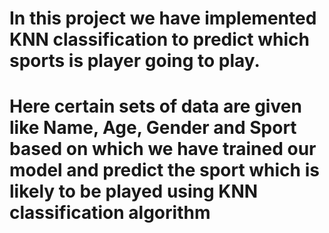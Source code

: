 # In this project we have implemented KNN classification to predict which sports is player going to play.
# Here certain sets of data are given like Name,	Age,	Gender and	Sport based on which we have trained our model and predict the sport which is likely to be played using KNN classification algorithm
